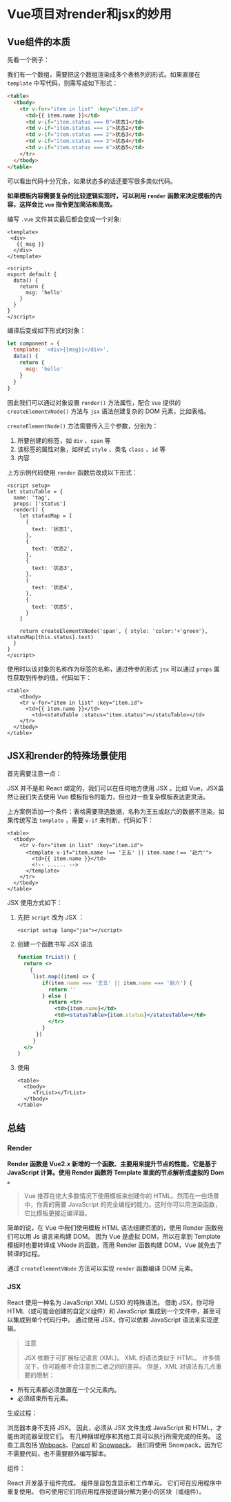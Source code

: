 # Vue项目对render和jsx的妙用

## Vue组件的本质

先看一个例子：

我们有一个数组，需要把这个数组渲染成多个表格列的形式。如果直接在 `template` 中写代码，则需写成如下形式：

```html
<table>
  <tbody>
  	<tr v-for="item in list" :key="item.id">
      <td>{{ item.name }}</td>
      <td v-if="item.status === 0">状态1</td>
      <td v-if="item.status === 1">状态2</td>
      <td v-if="item.status === 2">状态3</td>
      <td v-if="item.status === 3">状态4</td>
      <td v-if="item.status === 4">状态5</td>
    </tr>
  </tbody>
</table>
```

可以看出代码十分冗余，如果状态多的话还要写很多类似代码。

**如果模板内容需要复杂的比较逻辑实现时，可以利用 `render` 函数来决定模板的内容，这样会比 `vue` 指令更加简洁和高效。**

编写 `.vue` 文件其实最后都会变成一个对象:

```vue
<template>
 <div>
   {{ msg }}
  </div>
</template>

<script>
export default {
  data() {
    return {
      msg: 'hello'
    }
  }
}
</script>
```

编译后变成如下形式的对象：

```js
let component = {
  template: '<div>{{msg}}</div>',
  data() {
    return {
      msg: 'hello'
    }
  }
}
```

因此我们可以通过对象设置 `render()` 方法属性，配合 `Vue` 提供的 `createElementVNode()` 方法与 `jsx` 语法创建复杂的 DOM 元素，比如表格。

 `createElementNode()` 方法需要传入三个参数，分别为：

1. 所要创建的标签，如 `div` 、`span` 等
2. 该标签的属性对象，如样式 `style` 、类名 `class` 、`id` 等
3. 内容

上方示例代码使用 `render` 函数后改成以下形式：

```vue
<script setup>
let statuTable = {
  name: 'tag',
  props: ['status']
  render() {
    let statusMap = [
      {
        text: '状态1',
      },
      {
        text: '状态2',
      },
      {
        text: '状态3',
      },
      {
        text: '状态4',
      },
      {
        text: '状态5',
      }
    ]
    
    return createElementVNode('span', { style: 'color:'+'green'}, statusMap[this.status].text)
  }
}
</script>
```

使用时以该对象的名称作为标签的名称，通过传参的形式 `jsx` 可以通过 `props` 属性获取到传参的值。代码如下：

```vue
<table>
	<tbody>
  	<tr v-for="item in list" :key="item.id">
      <td>{{ item.name }}</td>
    	<td><statuTable :status="item.status"></statuTable></td>
    </tr>
  </tbody>
</table>
```

## JSX和render的特殊场景使用

首先需要注意一点：

JSX 并不是和 React 绑定的，我们可以在任何地方使用 JSX 。比如 Vue，JSX虽然让我们失去使用 Vue 模板指令的能力，但也对一些复杂模板表达更灵活。

上方案例添加一个条件：表格需要筛选数据，名称为王五或赵六的数据不渲染。如果传统写法 `template` ，需要 `v-if` 来判断，代码如下：

```vue
<table>
  <tbody>
  	<tr v-for="item in list" :key="item.id">
      <template v-if="item.name !== '王五' || item.name！== ‘赵六'">
      	<td>{{ item.name }}</td>
      	<!-- ...... -->
      </template>
    </tr>
  </tbody>
</table>
```

JSX 使用方式如下：

1. 先把 `script` 改为 JSX ：

   ```vue
   <script setup lang="jsx"></script>
   ```

2. 创建一个函数书写 JSX 语法

   ```jsx
   function TrList() {
     return <>
       {
       	list.map((item) => {
           if(item.name === '王五' || item.name === '赵六') {
             return ''
           } else {
             return <tr>
               <td>{item.name}</td>
               <td><statusTable>{item.status}</statusTable></td>
             </tr>
           }
         })
     	}
     </>
   }
   ```

3. 使用

   ```vue
   <table>
     <tbody>
     	<TrList></TrList>
     </tbody>
   </table>
   ```

## 总结

### Render

**Render 函数是 Vue2.x 新增的一个函数、主要用来提升节点的性能，它是基于 JavaScript 计算。使用 Render 函数将 Template 里面的节点解析成虚拟的 Dom 。**

> Vue 推荐在绝大多数情况下使用模板来创建你的 HTML。然而在一些场景中，你真的需要 JavaScript
> 的完全编程的能力。这时你可以用渲染函数，它比模板更接近编译器。

简单的说，在 Vue 中我们使用模板 HTML 语法组建页面的，使用 Render 函数我们可以用 Js 语言来构建 DOM。
因为 Vue 是虚拟 DOM，所以在拿到 Template 模板时也要转译成 VNode 的函数，而用 Render 函数构建 DOM，Vue 就免去了转译的过程。

通过 `createElementVNode` 方法可以实现 `render` 函数编译 DOM 元素。

### JSX

React 使用一种名为 JavaScript XML (JSX) 的特殊语法。 借助 JSX，你可将 HTML（或可能会创建的自定义组件）和 JavaScript 集成到一个文件中，甚至可以集成到单个代码行中。 通过使用 JSX，你可以依赖 JavaScript 语法来实现逻辑。 

> 注意
>
> JSX 依赖于可扩展标记语言 (XML)。 XML 的语法类似于 HTML。 许多情况下，你可能都不会注意到二者之间的差异。 但是，XML 对语法有几点重要的限制：

- 所有元素都必须放置在一个父元素内。
- 必须结束所有元素。

生成过程：

浏览器本身不支持 JSX。 因此，必须从 JSX 文件生成 JavaScript 和 HTML，才能由浏览器呈现它们。 有几种捆绑程序和其他工具可以执行所需完成的任务。 这些工具包括 [Webpack](https://webpack.js.org/)、[Parcel](https://parceljs.org/) 和 [Snowpack](https://www.snowpack.dev/)。 我们将使用 Snowpack，因为它不需要代码，也不需要额外编写脚本。

组件：

React 开发基于组件完成。 组件是自包含显示和工作单元。 它们可在应用程序中重复使用。 你可使用它们将应用程序按逻辑分解为更小的区块（或组件）。